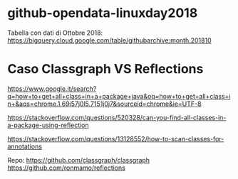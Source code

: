 # github-opendata-linuxday2018

Tabella con dati di Ottobre 2018: https://bigquery.cloud.google.com/table/githubarchive:month.201810


# Caso Classgraph VS Reflections

https://www.google.it/search?q=how+to+get+all+class+in+a+package+java&oq=how+to+get+all+class+in+&aqs=chrome.1.69i57j0l5.7151j0j7&sourceid=chrome&ie=UTF-8

https://stackoverflow.com/questions/520328/can-you-find-all-classes-in-a-package-using-reflection

https://stackoverflow.com/questions/13128552/how-to-scan-classes-for-annotations

Repo:
https://github.com/classgraph/classgraph
https://github.com/ronmamo/reflections
